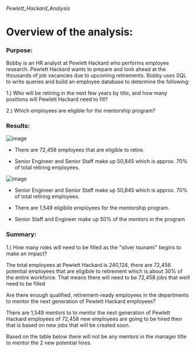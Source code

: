###### Pewlett_Hackard_Analysis
# Overview of the analysis:
### Purpose:

Bobby is an HR analyst at Pewlett Hackard who performs employee research. Pewlett Hackard wants to prepare and look ahead at the thousands of job vacancies due to upcoming retirements. Bobby uses SQL to write queries and build an employee database to determine the following:

1.) Who will be retiring in the next few years by title, and how many positions will Pewlett Hackard need to fill?

2.) Which employees are eligible for the mentorship program?


### Results:

![image](https://user-images.githubusercontent.com/93900628/149709979-d9e8d97c-ee36-4f93-8417-79c1600a32b2.png)
- There are 72,458 employees that are eligible to retire.

- Senior Engineer and Senior Staff make up 50,845 which is approx. 70% of total retiring employees.


![image](https://user-images.githubusercontent.com/93900628/149710049-90d6bda2-18fe-47c7-86dc-6e1a5d48e625.png)

- Senior Engineer and Senior Staff make up 50,845 which is approx. 70% of total retiring employees.

- There are 1,549 eligibile employees for the mentorship program.

- Senior Staff and Engineer make up 50% of the mentors in the program 



### Summary:

1.) How many roles will need to be filled as the "silver tsunami" begins to make an impact?

The total employees at Pewlett Hackard is 240,124, there are 72,458 potential employees that are eligibile to retirement which is about 30% of the entire workforce.
That means there will need to be 72,458 jobs that weill need to be filled


Are there enough qualified, retirement-ready employees in the departments to mentor the next generation of Pewlett Hackard employees?

There are 1,549 mentors to to mentor the next generation of Pewlett Hackard employees of 72,458 new employees are going to be hired then that is based on new jobs that will be created soon.

Based on the table below there will not be any mentors in the manager title to mentor the 2 new potential hires.












